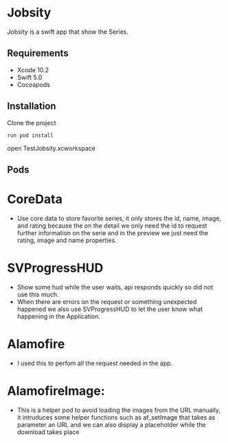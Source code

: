 # Jobsity

Jobsity is a swift app that show the Series.

## Requirements
- Xcode 10.2
- Swift 5.0
- Cocoapods

## Installation

Clone the project 

```
run pod install
```
open TestJobsity.xcworkspace

## Pods
  # CoreData
  - Use core data to store favorite series, it only stores the id, name, image, and rating because the on the detail we only
    need the id to request further information on the serie and in the preview we just need the rating, image and name properties.
    
  # SVProgressHUD
  - Show some hud while the user waits, api responds quickly so did not use this much. 
  - When there are errors on the request or something unexpected happened we also use SVProgressHUD to let the user know what happening in the Application.

  # Alamofire
  - I used this to perfom all the request needed in the app.

  # AlamofireImage: 
  - This is a helper pod to avoid loading the images from the URL manually, it intruduces some helper functions such as af_setImage that takes as parameter an URL and we can also display a placeholder while the download takes place

